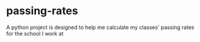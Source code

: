 # passing-rates
A python project is designed to help me calculate my classes' passing rates for the school I work at
